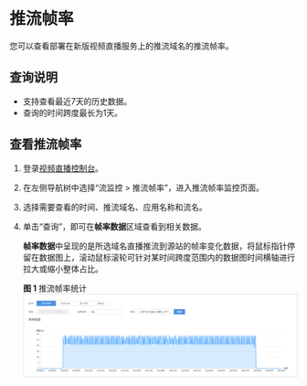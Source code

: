 # 推流帧率<a name="live_01_0057"></a>

您可以查看部署在新版视频直播服务上的推流域名的推流帧率。

## 查询说明<a name="section27988827"></a>

-   支持查看最近7天的历史数据。
-   查询的时间跨度最长为1天。

## 查看推流帧率<a name="section134786491226"></a>

1.  登录[视频直播控制台](https://console.huaweicloud.com/live)。
2.  在左侧导航树中选择“流监控 \> 推流帧率”，进入推流帧率监控页面。
3.  选择需要查看的时间、推流域名、应用名称和流名。
4.  单击“查询”，即可在**帧率数据**区域查看到相关数据。

    **帧率数据**中呈现的是所选域名直播推流到源站的帧率变化数据，将鼠标指针停留在数据图上，滚动鼠标滚轮可针对某时间跨度范围内的数据图时间横轴进行拉大或缩小整体占比。

    **图 1**  推流帧率统计<a name="fig65102185172"></a>  
    ![](figures/推流帧率统计.png "推流帧率统计")


